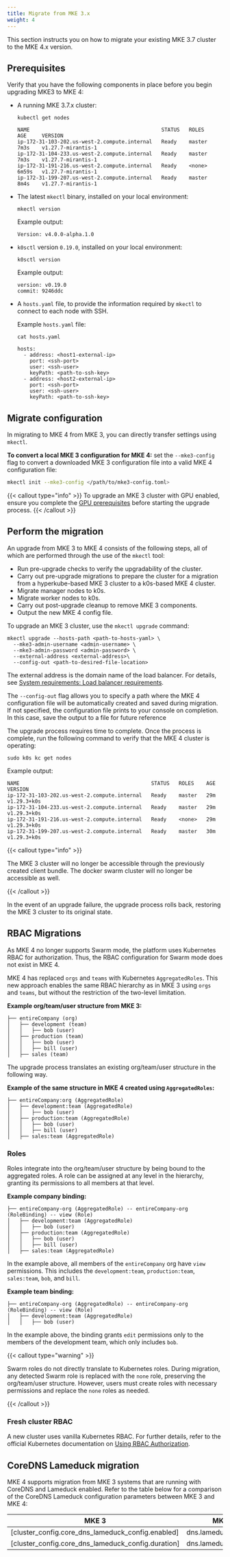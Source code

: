 ```yaml
---
title: Migrate from MKE 3.x
weight: 4
---
```


This section instructs you on how to migrate your existing MKE 3.7 cluster to the MKE 4.x version.

## Prerequisites

Verify that you have the following components in place before you begin upgrading MKE3 to MKE 4:

- A running MKE 3.7.x cluster:

  ```shell
  kubectl get nodes
  ```

  ```shell
  NAME                                           STATUS   ROLES    AGE     VERSION
  ip-172-31-103-202.us-west-2.compute.internal   Ready    master   7m3s    v1.27.7-mirantis-1
  ip-172-31-104-233.us-west-2.compute.internal   Ready    master   7m3s    v1.27.7-mirantis-1
  ip-172-31-191-216.us-west-2.compute.internal   Ready    <none>   6m59s   v1.27.7-mirantis-1
  ip-172-31-199-207.us-west-2.compute.internal   Ready    master   8m4s    v1.27.7-mirantis-1
  ```

- The latest `mkectl` binary, installed on your local environment:

  ```shell
  mkectl version
  ```

  Example output:

  ```shell
  Version: v4.0.0-alpha.1.0
  ```

- `k0sctl` version `0.19.0`, installed on your local environment:

  ```shell
  k0sctl version
  ```

  Example output:

  ```shell
  version: v0.19.0
  commit: 9246ddc
  ```

- A `hosts.yaml` file, to provide the information required by `mkectl` to
  connect to each node with SSH.

  Example `hosts.yaml` file:

  ```shell
  cat hosts.yaml
  ```

  ```shell
  hosts:
    - address: <host1-external-ip>
      port: <ssh-port>
      user: <ssh-user>
      keyPath: <path-to-ssh-key>
    - address: <host2-external-ip>
      port: <ssh-port>
      user: <ssh-user>
      keyPath: <path-to-ssh-key>
  ```

## Migrate configuration

In migrating to MKE 4 from MKE 3, you can directly transfer settings using `mkectl`.

**To convert a local MKE 3 configuration for MKE 4:** set the `--mke3-config` flag
to convert a downloaded MKE 3 configuration file into a valid MKE 4 configuration
file:

```bash
mkectl init --mke3-config </path/to/mke3-config.toml>
```

{{< callout type="info" >}} To upgrade an MKE 3 cluster with GPU enabled,
ensure you complete the [GPU prerequisites](/docs/configuration/gpu/#prerequisites) before
starting the upgrade process. {{< /callout >}}

## Perform the migration

An upgrade from MKE 3 to MKE 4 consists of the following steps, all of which
are performed through the use of the `mkectl` tool:

- Run pre-upgrade checks to verify the upgradability of the cluster.
- Carry out pre-upgrade migrations to prepare the cluster for a migration from
  a hyperkube-based MKE 3 cluster to a k0s-based MKE 4 cluster.
- Migrate manager nodes to k0s.
- Migrate worker nodes to k0s.
- Carry out post-upgrade cleanup to remove MKE 3 components.
- Output the new MKE 4 config file.

To upgrade an MKE 3 cluster, use the `mkectl upgrade` command:

```shell
mkectl upgrade --hosts-path <path-to-hosts-yaml> \
  --mke3-admin-username <admin-username> \
  --mke3-admin-password <admin-password> \
  --external-address <external-address>\
  --config-out <path-to-desired-file-location>
```

The external address is the domain name of the load balancer. For details,
see [System requirements: Load balancer requirements](../getting-started/system-requirements#load-balancer-requirements).

The `--config-out` flag allows you to specify a path where the MKE 4 configuration
file will be automatically created and saved during migration. If not specified,
the configuration file prints to your console on completion. In this case, save
the output to a file for future reference

The upgrade process requires time to complete. Once the process is complete,
run the following command to verify that the MKE 4 cluster is operating:

```shell
sudo k0s kc get nodes
```

Example output:

```shell
NAME                                           STATUS   ROLES    AGE   VERSION
ip-172-31-103-202.us-west-2.compute.internal   Ready    master   29m   v1.29.3+k0s
ip-172-31-104-233.us-west-2.compute.internal   Ready    master   29m   v1.29.3+k0s
ip-172-31-191-216.us-west-2.compute.internal   Ready    <none>   29m   v1.29.3+k0s
ip-172-31-199-207.us-west-2.compute.internal   Ready    master   30m   v1.29.3+k0s
```

{{< callout type="info" >}}

The MKE 3 cluster will no longer be accessible through the previously created
client bundle. The docker swarm cluster will no longer be accessible as well.

{{< /callout >}}

In the event of an upgrade failure, the upgrade process rolls back,
restoring the MKE 3 cluster to its original state.

## RBAC Migrations

As MKE 4 no longer supports Swarm mode, the platform uses Kubernetes RBAC for
authorization. Thus, the RBAC configuration for Swarm mode does not exist in
MKE 4. 

MKE 4 has replaced ``orgs`` and ``teams`` with Kubernetes ``AggregatedRoles``. 
This new approach enables the same RBAC hierarchy as in MKE 3 
using ``orgs`` and ``teams``, but without the restriction of the two-level
limitation.

**Example org/team/user structure from MKE 3:**

```
├── entireCompany (org)
│   ├── development (team)
│   │   ├── bob (user)
│   ├── production (team)
│   │   ├── bob (user)
│   │   ├── bill (user)
│   ├── sales (team)
```

The upgrade process translates an existing org/team/user structure in
the following way.

**Example of the same structure in MKE 4 created using ``AggregatedRoles``:**

```
├── entireCompany:org (AggregatedRole)
│   ├── development:team (AggregatedRole)
│   │   ├── bob (user)
│   ├── production:team (AggregatedRole)
│   │   ├── bob (user)
│   │   ├── bill (user)
│   ├── sales:team (AggregatedRole)
```

### Roles

Roles integrate into the org/team/user structure by being bound to the 
aggregated roles. A role can be assigned at any level in the hierarchy,
granting its permissions to all members at that level.

**Example company binding:**

```
├── entireCompany-org (AggregatedRole) -- entireCompany-org (RoleBinding) -- view (Role)
│   ├── development:team (AggregatedRole)
│   │   ├── bob (user)
│   ├── production:team (AggregatedRole)
│   │   ├── bob (user)
│   │   ├── bill (user)
│   ├── sales:team (AggregatedRole)
```


In the example above, all members of the ``entireCompany`` org have
``view`` permissions. This includes the ``development:team``,
``production:team``, ``sales:team``, ``bob``, and ``bill``.

**Example team binding:**

```
├── entireCompany-org (AggregatedRole) -- entireCompany-org (RoleBinding) -- view (Role)
│   ├── development:team (AggregatedRole)
│   │   ├── bob (user)
```

In the example above, the binding grants ``edit`` permissions only to the
members of the development team, which only includes ``bob``.

{{< callout type="warning" >}}

Swarm roles do not directly translate to Kubernetes roles. During migration,
any detected Swarm role is replaced with the ``none`` role,
preserving the org/team/user structure.
However, users must create roles with necessary permissions and
replace the ``none`` roles as needed.

{{< /callout >}}

### Fresh cluster RBAC

A new cluster uses vanilla Kubernetes RBAC. 
For further details, refer to the official Kubernetes documentation on
[Using RBAC Authorization](https://kubernetes.io/docs/reference/access-authn-authz/rbac/).

## CoreDNS Lameduck migration

MKE 4 supports migration from MKE 3 systems that are running with CoreDNS and
Lameduck enabled. Refer
to the table below for a comparison of the CoreDNS Lameduck configuration
parameters between MKE 3 and MKE 4:

| MKE 3                                              | MKE 4                 |
|----------------------------------------------------|-----------------------|
| [cluster_config.core_dns_lameduck_config.enabled]  | dns.lameduck.enabled  |
| [cluster_config.core_dns_lameduck_config.duration] | dns.lameduck.duration |

